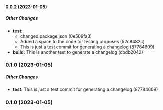 #### 0.0.2 (2023-01-05)

##### Other Changes

* **test:**
  *  changed package json (0e509fa3)
  *  Added a space to the code for testing purposes (52c8482c)
  *  This is just a test commit for generating a changelog (87784609)
* **build:**  This is another test to generate a changelog (cbdb2042)

### 0.1.0 (2023-01-05)

##### Other Changes

* **test:**  This is just a test commit for generating a changelog (87784609)

### 0.1.0 (2023-01-05)

